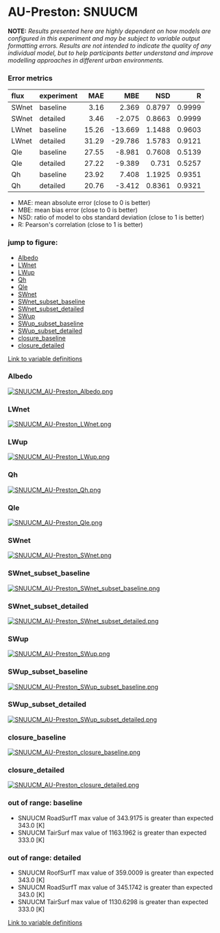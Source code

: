 # AU-Preston: SNUUCM

**NOTE:** *Results presented here are highly dependent on how models are configured in this experiment and may be subject to variable output formatting errors. Results are not intended to indicate the quality of any individual model, but to help participants better understand and improve modelling approaches in different urban environments.*

### Error metrics

| flux   | experiment   |   MAE |     MBE |    NSD |      R |
|:-------|:-------------|------:|--------:|-------:|-------:|
| SWnet  | baseline     |  3.16 |   2.369 | 0.8797 | 0.9999 |
| SWnet  | detailed     |  3.46 |  -2.075 | 0.8663 | 0.9999 |
| LWnet  | baseline     | 15.26 | -13.669 | 1.1488 | 0.9603 |
| LWnet  | detailed     | 31.29 | -29.786 | 1.5783 | 0.9121 |
| Qle    | baseline     | 27.55 |  -8.981 | 0.7608 | 0.5139 |
| Qle    | detailed     | 27.22 |  -9.389 | 0.731  | 0.5257 |
| Qh     | baseline     | 23.92 |   7.408 | 1.1925 | 0.9351 |
| Qh     | detailed     | 20.76 |  -3.412 | 0.8361 | 0.9321 |

 - MAE: mean absolute error (close to 0 is better)
 - MBE: mean bias error (close to 0 is better)
 - NSD: ratio of model to obs standard deviation (close to 1 is better)
 - R: Pearson's correlation (close to 1 is better)

### jump to figure:
 - [Albedo](#albedo)
 - [LWnet](#lwnet)
 - [LWup](#lwup)
 - [Qh](#qh)
 - [Qle](#qle)
 - [SWnet](#swnet)
 - [SWnet_subset_baseline](#swnet_subset_baseline)
 - [SWnet_subset_detailed](#swnet_subset_detailed)
 - [SWup](#swup)
 - [SWup_subset_baseline](#swup_subset_baseline)
 - [SWup_subset_detailed](#swup_subset_detailed)
 - [closure_baseline](#closure_baseline)
 - [closure_detailed](#closure_detailed)

[Link to variable definitions](../modelattrs/variable_definitions.md)

### <a name="albedo"></a>Albedo
[![SNUUCM_AU-Preston_Albedo.png](SNUUCM_AU-Preston_Albedo.png)](SNUUCM_AU-Preston_Albedo.png)

### <a name="lwnet"></a>LWnet
[![SNUUCM_AU-Preston_LWnet.png](SNUUCM_AU-Preston_LWnet.png)](SNUUCM_AU-Preston_LWnet.png)

### <a name="lwup"></a>LWup
[![SNUUCM_AU-Preston_LWup.png](SNUUCM_AU-Preston_LWup.png)](SNUUCM_AU-Preston_LWup.png)

### <a name="qh"></a>Qh
[![SNUUCM_AU-Preston_Qh.png](SNUUCM_AU-Preston_Qh.png)](SNUUCM_AU-Preston_Qh.png)

### <a name="qle"></a>Qle
[![SNUUCM_AU-Preston_Qle.png](SNUUCM_AU-Preston_Qle.png)](SNUUCM_AU-Preston_Qle.png)

### <a name="swnet"></a>SWnet
[![SNUUCM_AU-Preston_SWnet.png](SNUUCM_AU-Preston_SWnet.png)](SNUUCM_AU-Preston_SWnet.png)

### <a name="swnet_subset_baseline"></a>SWnet_subset_baseline
[![SNUUCM_AU-Preston_SWnet_subset_baseline.png](SNUUCM_AU-Preston_SWnet_subset_baseline.png)](SNUUCM_AU-Preston_SWnet_subset_baseline.png)

### <a name="swnet_subset_detailed"></a>SWnet_subset_detailed
[![SNUUCM_AU-Preston_SWnet_subset_detailed.png](SNUUCM_AU-Preston_SWnet_subset_detailed.png)](SNUUCM_AU-Preston_SWnet_subset_detailed.png)

### <a name="swup"></a>SWup
[![SNUUCM_AU-Preston_SWup.png](SNUUCM_AU-Preston_SWup.png)](SNUUCM_AU-Preston_SWup.png)

### <a name="swup_subset_baseline"></a>SWup_subset_baseline
[![SNUUCM_AU-Preston_SWup_subset_baseline.png](SNUUCM_AU-Preston_SWup_subset_baseline.png)](SNUUCM_AU-Preston_SWup_subset_baseline.png)

### <a name="swup_subset_detailed"></a>SWup_subset_detailed
[![SNUUCM_AU-Preston_SWup_subset_detailed.png](SNUUCM_AU-Preston_SWup_subset_detailed.png)](SNUUCM_AU-Preston_SWup_subset_detailed.png)

### <a name="closure_baseline"></a>closure_baseline
[![SNUUCM_AU-Preston_closure_baseline.png](SNUUCM_AU-Preston_closure_baseline.png)](SNUUCM_AU-Preston_closure_baseline.png)

### <a name="closure_detailed"></a>closure_detailed
[![SNUUCM_AU-Preston_closure_detailed.png](SNUUCM_AU-Preston_closure_detailed.png)](SNUUCM_AU-Preston_closure_detailed.png)

### out of range: baseline

 - SNUUCM RoadSurfT max value of 343.9175 is greater than expected 343.0 [K]
 - SNUUCM TairSurf max value of 1163.1962 is greater than expected 333.0 [K]

### out of range: detailed

 - SNUUCM RoofSurfT max value of 359.0009 is greater than expected 343.0 [K]
 - SNUUCM RoadSurfT max value of 345.1742 is greater than expected 343.0 [K]
 - SNUUCM TairSurf max value of 1130.6298 is greater than expected 333.0 [K]


[Link to variable definitions](../modelattrs/variable_definitions.md)

